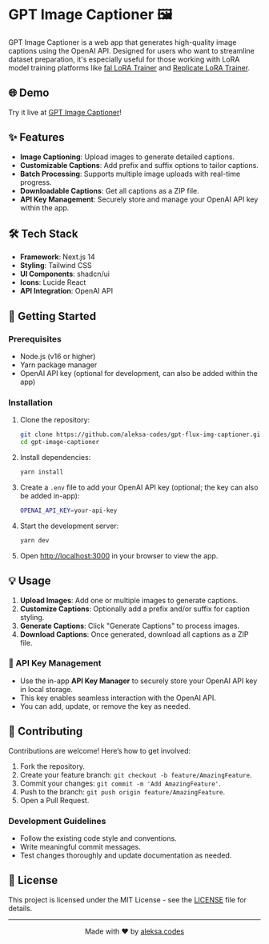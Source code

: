 # GPT Image Captioner 🖼️

GPT Image Captioner is a web app that generates high-quality image captions using the OpenAI API. Designed for users who want to streamline dataset preparation, it's especially useful for those working with LoRA model training platforms like [fal LoRA Trainer](https://fal.ai/models/fal-ai/flux-lora-fast-training) and [Replicate LoRA Trainer](https://replicate.com/ostris/flux-dev-lora-trainer/train).

## 🌐 Demo

Try it live at [GPT Image Captioner](https://gptcaptioner.aleksa.io/)!

## ✨ Features

- **Image Captioning**: Upload images to generate detailed captions.
- **Customizable Captions**: Add prefix and suffix options to tailor captions.
- **Batch Processing**: Supports multiple image uploads with real-time progress.
- **Downloadable Captions**: Get all captions as a ZIP file.
- **API Key Management**: Securely store and manage your OpenAI API key within the app.

## 🛠️ Tech Stack

- **Framework**: Next.js 14
- **Styling**: Tailwind CSS
- **UI Components**: shadcn/ui
- **Icons**: Lucide React
- **API Integration**: OpenAI API

## 🚀 Getting Started

### Prerequisites

- Node.js (v16 or higher)
- Yarn package manager
- OpenAI API key (optional for development, can also be added within the app)

### Installation

1. Clone the repository:

   ```bash
   git clone https://github.com/aleksa-codes/gpt-flux-img-captioner.git
   cd gpt-image-captioner
   ```

2. Install dependencies:

   ```bash
   yarn install
   ```

3. Create a `.env` file to add your OpenAI API key (optional; the key can also be added in-app):

   ```bash
   OPENAI_API_KEY=your-api-key
   ```

4. Start the development server:

   ```bash
   yarn dev
   ```

5. Open [http://localhost:3000](http://localhost:3000) in your browser to view the app.

## 💡 Usage

1. **Upload Images**: Add one or multiple images to generate captions.
2. **Customize Captions**: Optionally add a prefix and/or suffix for caption styling.
3. **Generate Captions**: Click "Generate Captions" to process images.
4. **Download Captions**: Once generated, download all captions as a ZIP file.

### 🔑 API Key Management

- Use the in-app **API Key Manager** to securely store your OpenAI API key in local storage.
- This key enables seamless interaction with the OpenAI API.
- You can add, update, or remove the key as needed.

## 🤝 Contributing

Contributions are welcome! Here’s how to get involved:

1. Fork the repository.
2. Create your feature branch: `git checkout -b feature/AmazingFeature`.
3. Commit your changes: `git commit -m 'Add AmazingFeature'`.
4. Push to the branch: `git push origin feature/AmazingFeature`.
5. Open a Pull Request.

### Development Guidelines

- Follow the existing code style and conventions.
- Write meaningful commit messages.
- Test changes thoroughly and update documentation as needed.

## 📝 License

This project is licensed under the MIT License - see the [LICENSE](LICENSE) file for details.

---

<p align="center">Made with ❤️ by <a href="https://github.com/aleksa-codes">aleksa.codes</a></p>
